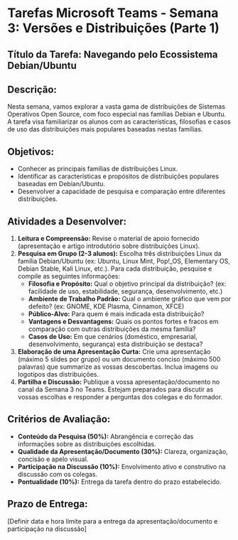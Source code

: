 # Tarefas Microsoft Teams - Semana 3: Versões e Distribuições (Parte 1)

## Título da Tarefa: Navegando pelo Ecossistema Debian/Ubuntu

## Descrição:
Nesta semana, vamos explorar a vasta gama de distribuições de Sistemas Operativos Open Source, com foco especial nas famílias Debian e Ubuntu. A tarefa visa familiarizar os alunos com as características, filosofias e casos de uso das distribuições mais populares baseadas nestas famílias.

## Objetivos:
*   Conhecer as principais famílias de distribuições Linux.
*   Identificar as características e propósitos de distribuições populares baseadas em Debian/Ubuntu.
*   Desenvolver a capacidade de pesquisa e comparação entre diferentes distribuições.

## Atividades a Desenvolver:
1.  **Leitura e Compreensão:** Revise o material de apoio fornecido (apresentação e artigo introdutório sobre distribuições Linux).
2.  **Pesquisa em Grupo (2-3 alunos):** Escolha três distribuições Linux da família Debian/Ubuntu (ex: Ubuntu, Linux Mint, Pop!_OS, Elementary OS, Debian Stable, Kali Linux, etc.). Para cada distribuição, pesquise e compile as seguintes informações:
    *   **Filosofia e Propósito:** Qual o objetivo principal da distribuição? (ex: facilidade de uso, estabilidade, segurança, desenvolvimento, etc.)
    *   **Ambiente de Trabalho Padrão:** Qual o ambiente gráfico que vem por defeito? (ex: GNOME, KDE Plasma, Cinnamon, XFCE)
    *   **Público-Alvo:** Para quem é mais indicada esta distribuição?
    *   **Vantagens e Desvantagens:** Quais os pontos fortes e fracos em comparação com outras distribuições da mesma família?
    *   **Casos de Uso:** Em que cenários (doméstico, empresarial, desenvolvimento, segurança) esta distribuição se destaca?
3.  **Elaboração de uma Apresentação Curta:** Crie uma apresentação (máximo 5 slides por grupo) ou um documento conciso (máximo 500 palavras) que summarize as vossas descobertas. Inclua imagens ou logotipos das distribuições.
4.  **Partilha e Discussão:** Publique a vossa apresentação/documento no canal da Semana 3 no Teams. Estejam preparados para discutir as vossas escolhas e responder a perguntas dos colegas e do formador.

## Critérios de Avaliação:
*   **Conteúdo da Pesquisa (50%):** Abrangência e correção das informações sobre as distribuições escolhidas.
*   **Qualidade da Apresentação/Documento (30%):** Clareza, organização, concisão e apelo visual.
*   **Participação na Discussão (10%):** Envolvimento ativo e construtivo na discussão com os colegas.
*   **Pontualidade (10%):** Entrega da tarefa dentro do prazo estabelecido.

## Prazo de Entrega:
[Definir data e hora limite para a entrega da apresentação/documento e participação na discussão]

